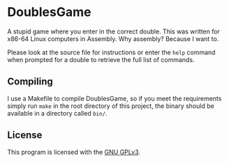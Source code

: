 DoublesGame
===========
A stupid game where you enter in the correct double. This was written for
x86-64 Linux computers in Assembly. Why assembly? Because I want to.

Please look at the source file for instructions or enter the `help` command
when prompted for a double to retrieve the full list of commands.

Compiling
---------
I use a Makefile to compile DoublesGame, so if you meet the requirements
simply run `make` in the root directory of this project, the binary should
be available in a directory called `bin/`.

License
-------
This program is licensed with the [GNU GPLv3](/LICENSE).
